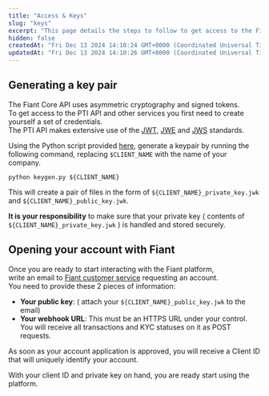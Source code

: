 ```yaml
---
title: "Access & Keys"
slug: "keys"
excerpt: "This page details the steps to follow to get access to the Fiant platform."
hidden: false
createdAt: "Fri Dec 13 2024 14:10:24 GMT+0000 (Coordinated Universal Time)"
updatedAt: "Fri Dec 13 2024 14:10:26 GMT+0000 (Coordinated Universal Time)"
---
```

## Generating a key pair

The Fiant Core API uses asymmetric cryptography and signed tokens.  
To get access to the PTI API and other services you first need to create yourself a set of credentials.  
The PTI API makes extensive use of the [JWT](https://tools.ietf.org/html/rfc7519), [JWE](https://datatracker.ietf.org/doc/rfc7516) and [JWS](https://tools.ietf.org/html/rfc7515) standards.

Using the Python script provided [here](https://github.com/provenancetech/pti-docs/tree/master/utils/keygen.py), generate a keypair by running the following command, replacing `$CLIENT_NAME` with the name of your company.

```shell
python keygen.py ${CLIENT_NAME}
```

This will create a pair of files in the form of `${CLIENT_NAME}_private_key.jwk` and `${CLIENT_NAME}_public_key.jwk`.

**It is your responsibility** to make sure that your private key ( contents of `${CLIENT_NAME}_private_key.jwk` ) is handled and stored securely.

## Opening your account with Fiant

Once you are ready to start interacting with the Fiant platform,  
write an email to [Fiant customer service](mailto:customerservice@provenancetech.io) requesting an account.  
You need to provide these 2 pieces of information:

- **Your public key**: ( attach your `${CLIENT_NAME}_public_key.jwk` to the email)
- **Your webhook URL**: This must be an HTTPS URL under your control. You will receive all transactions and KYC statuses on it as POST requests.

As soon as your account application is approved, you will receive a Client ID that will uniquely identify your account.

With your client ID and private key on hand, you are ready start using the platform.
